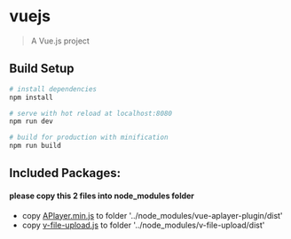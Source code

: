 # vuejs

> A Vue.js project

## Build Setup

``` bash
# install dependencies
npm install

# serve with hot reload at localhost:8080
npm run dev

# build for production with minification
npm run build

```

## Included Packages:
#### please copy this 2 files into node_modules folder

* copy [APlayer.min.js](https://github.com/chrissetyawan/vue-audioplayer/blob/master/frontend-vue/APlayer.min.js)   to folder '../node_modules/vue-aplayer-plugin/dist'
* copy [v-file-upload.js](https://github.com/chrissetyawan/vue-audioplayer/blob/master/frontend-vue/v-file-upload.min.js) to folder '../node_modules/v-file-upload/dist'
